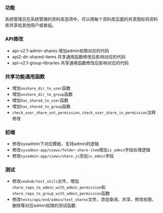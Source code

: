 ### 功能
系统管理员在系统管理的资料库选项中，可以用每个资料库后面的共享图标将资料库共享给其他用户或者组。

### API修改
- api-v2.1-admin-shares 增加admin权限对应的代码
- api2-dir-shared-items 共享通用函数修改后影响对应的代码
- api-v2.1-group-libraries 共享通用函数修改后影响对应的代码

### 共享功能通用函数

- 增加`unshare_dir_to_user`函数
- 增加`unshare_dir_to_group`函数
- 增加`has_shared_to_user`函数
- 增加`has_shared_to_group`函数
- `check_user_share_out_permission`, `check_user_share_in_permission`注释修改

### 前端
- 修改sysadmin下对应模板，支持admin的逻辑
- 修改`sysadmin-app/views/folder-share-item`增加`is_admin`字段处理逻辑
- 修改`sysadmin-app/views/share.js`添加`is_admin`字段

### 测试
- 修改`seahub/test_utils`文件，增加`share_repo_to_admin_with_admin_permission`和`share_repo_to_group_with_admin_permission`函数
- 修改`tests/api/end/admin/test_shares`文件，添加查询、共享、修改权限、删除等对应admin权限的测试函数.